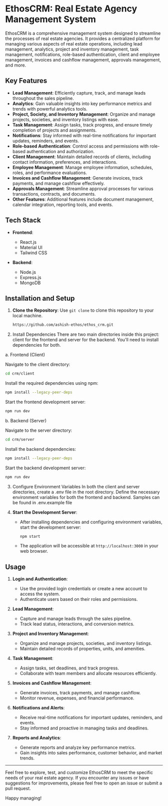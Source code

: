 # EthosCRM: Real Estate Agency Management System

EthosCRM is a comprehensive management system designed to streamline the processes of real estate agencies. It provides a centralized platform for managing various aspects of real estate operations, including lead management, analytics, project and inventory management, task management, notifications, role-based authentication, client and employee management, invoices and cashflow management, approvals management, and more.

## Key Features

- **Lead Management**: Efficiently capture, track, and manage leads throughout the sales pipeline.
- **Analytics**: Gain valuable insights into key performance metrics and trends with powerful analytics tools.
- **Project, Society, and Inventory Management**: Organize and manage projects, societies, and inventory listings with ease.
- **Task Management**: Assign tasks, track progress, and ensure timely completion of projects and assignments.
- **Notifications**: Stay informed with real-time notifications for important updates, reminders, and events.
- **Role-based Authentication**: Control access and permissions with role-based authentication and authorization.
- **Client Management**: Maintain detailed records of clients, including contact information, preferences, and interactions.
- **Employee Management**: Manage employee information, schedules, roles, and performance evaluations.
- **Invoices and Cashflow Management**: Generate invoices, track payments, and manage cashflow effectively.
- **Approvals Management**: Streamline approval processes for various transactions, contracts, and documents.
- **Other Features**: Additional features include document management, calendar integration, reporting tools, and events.

## Tech Stack

- **Frontend**:
  - React.js
  - Material UI
  - Tailwind CSS

- **Backend**:
  - Node.js
  - Express.js
  - MongoDB



## Installation and Setup

1. **Clone the Repository**: Use `git clone` to clone this repository to your local machine.
   ```bash
   https://github.com/ashish-ethos/ethos_crm.git
   ```

2. Install Dependencies
There are two main directories inside this project: client for the frontend and server for the backend. You'll need to install dependencies for both.

a. Frontend (Client)

Navigate to the client directory:
   ```bash
   cd crm/client
   ```
Install the required dependencies using npm:
   ```bash
   npm install --legacy-peer-deps
   ```
Start the frontend development server:
   ```bash
   npm run dev
   ```

b. Backend (Server)

Navigate to the server directory:
   ```bash
   cd crm/server
   ```
Install the backend dependencies:
   ```bash
   npm install --legacy-peer-deps
   ```
Start the backend development server:
   ```bash
   npm run dev
   ```

3. Configure Environment Variables
In both the client and server directories, create a .env file in the root directory.
Define the necessary environment variables for both the frontend and backend. Samples can be found in .env.example file

4. **Start the Development Server**:
   - After installing dependencies and configuring environment variables, start the development server:
     ```bash
     npm start
     ```
   - The application will be accessible at `http://localhost:3000` in your web browser.

## Usage

1. **Login and Authentication**:
   - Use the provided login credentials or create a new account to access the system.
   - Authenticate users based on their roles and permissions.

2. **Lead Management**:
   - Capture and manage leads through the sales pipeline.
   - Track lead status, interactions, and conversion metrics.

3. **Project and Inventory Management**:
   - Organize and manage projects, societies, and inventory listings.
   - Maintain detailed records of properties, units, and amenities.

4. **Task Management**:
   - Assign tasks, set deadlines, and track progress.
   - Collaborate with team members and allocate resources efficiently.

5. **Invoices and Cashflow Management**:
   - Generate invoices, track payments, and manage cashflow.
   - Monitor revenue, expenses, and financial performance.

6. **Notifications and Alerts**:
   - Receive real-time notifications for important updates, reminders, and events.
   - Stay informed and proactive in managing tasks and deadlines.

7. **Reports and Analytics**:
   - Generate reports and analyze key performance metrics.
   - Gain insights into sales performance, customer behavior, and market trends.

---




Feel free to explore, test, and customize EthosCRM to meet the specific needs of your real estate agency. If you encounter any issues or have suggestions for improvements, please feel free to open an issue or submit a pull request. 

Happy managing!


